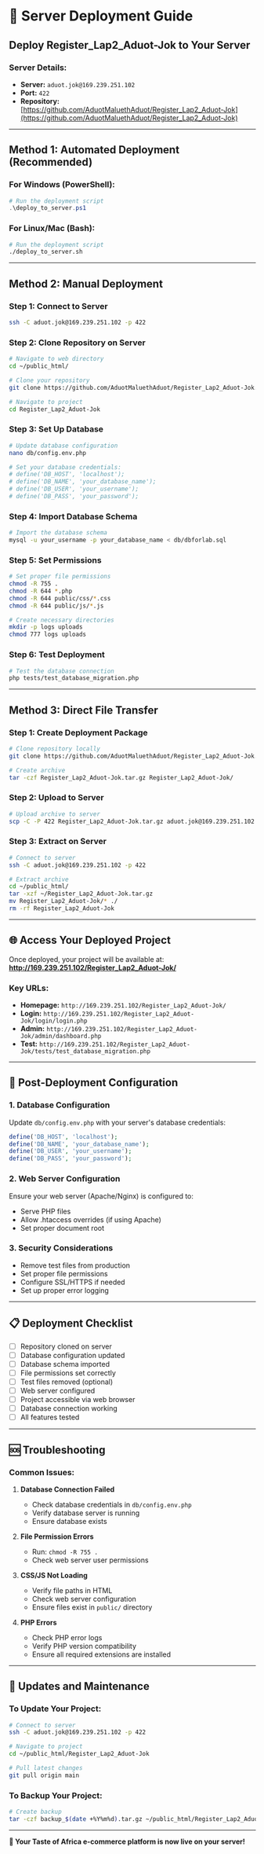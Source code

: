 # 🚀 Server Deployment Guide

## Deploy Register_Lap2_Aduot-Jok to Your Server

### **Server Details:**
- **Server:** `aduot.jok@169.239.251.102`
- **Port:** `422`
- **Repository:** [https://github.com/AduotMaluethAduot/Register_Lap2_Aduot-Jok](https://github.com/AduotMaluethAduot/Register_Lap2_Aduot-Jok)

---

## **Method 1: Automated Deployment (Recommended)**

### **For Windows (PowerShell):**
```powershell
# Run the deployment script
.\deploy_to_server.ps1
```

### **For Linux/Mac (Bash):**
```bash
# Run the deployment script
./deploy_to_server.sh
```

---

## **Method 2: Manual Deployment**

### **Step 1: Connect to Server**
```bash
ssh -C aduot.jok@169.239.251.102 -p 422
```

### **Step 2: Clone Repository on Server**
```bash
# Navigate to web directory
cd ~/public_html/

# Clone your repository
git clone https://github.com/AduotMaluethAduot/Register_Lap2_Aduot-Jok.git

# Navigate to project
cd Register_Lap2_Aduot-Jok
```

### **Step 3: Set Up Database**
```bash
# Update database configuration
nano db/config.env.php

# Set your database credentials:
# define('DB_HOST', 'localhost');
# define('DB_NAME', 'your_database_name');
# define('DB_USER', 'your_username');
# define('DB_PASS', 'your_password');
```

### **Step 4: Import Database Schema**
```bash
# Import the database schema
mysql -u your_username -p your_database_name < db/dbforlab.sql
```

### **Step 5: Set Permissions**
```bash
# Set proper file permissions
chmod -R 755 .
chmod -R 644 *.php
chmod -R 644 public/css/*.css
chmod -R 644 public/js/*.js

# Create necessary directories
mkdir -p logs uploads
chmod 777 logs uploads
```

### **Step 6: Test Deployment**
```bash
# Test the database connection
php tests/test_database_migration.php
```

---

## **Method 3: Direct File Transfer**

### **Step 1: Create Deployment Package**
```bash
# Clone repository locally
git clone https://github.com/AduotMaluethAduot/Register_Lap2_Aduot-Jok.git

# Create archive
tar -czf Register_Lap2_Aduot-Jok.tar.gz Register_Lap2_Aduot-Jok/
```

### **Step 2: Upload to Server**
```bash
# Upload archive to server
scp -C -P 422 Register_Lap2_Aduot-Jok.tar.gz aduot.jok@169.239.251.102:~/
```

### **Step 3: Extract on Server**
```bash
# Connect to server
ssh -C aduot.jok@169.239.251.102 -p 422

# Extract archive
cd ~/public_html/
tar -xzf ~/Register_Lap2_Aduot-Jok.tar.gz
mv Register_Lap2_Aduot-Jok/* ./
rm -rf Register_Lap2_Aduot-Jok
```

---

## **🌐 Access Your Deployed Project**

Once deployed, your project will be available at:
**http://169.239.251.102/Register_Lap2_Aduot-Jok/**

### **Key URLs:**
- **Homepage:** `http://169.239.251.102/Register_Lap2_Aduot-Jok/`
- **Login:** `http://169.239.251.102/Register_Lap2_Aduot-Jok/login/login.php`
- **Admin:** `http://169.239.251.102/Register_Lap2_Aduot-Jok/admin/dashboard.php`
- **Test:** `http://169.239.251.102/Register_Lap2_Aduot-Jok/tests/test_database_migration.php`

---

## **🔧 Post-Deployment Configuration**

### **1. Database Configuration**
Update `db/config.env.php` with your server's database credentials:
```php
define('DB_HOST', 'localhost');
define('DB_NAME', 'your_database_name');
define('DB_USER', 'your_username');
define('DB_PASS', 'your_password');
```

### **2. Web Server Configuration**
Ensure your web server (Apache/Nginx) is configured to:
- Serve PHP files
- Allow .htaccess overrides (if using Apache)
- Set proper document root

### **3. Security Considerations**
- Remove test files from production
- Set proper file permissions
- Configure SSL/HTTPS if needed
- Set up proper error logging

---

## **📋 Deployment Checklist**

- [ ] Repository cloned on server
- [ ] Database configuration updated
- [ ] Database schema imported
- [ ] File permissions set correctly
- [ ] Test files removed (optional)
- [ ] Web server configured
- [ ] Project accessible via web browser
- [ ] Database connection working
- [ ] All features tested

---

## **🆘 Troubleshooting**

### **Common Issues:**

1. **Database Connection Failed**
   - Check database credentials in `db/config.env.php`
   - Verify database server is running
   - Ensure database exists

2. **File Permission Errors**
   - Run: `chmod -R 755 .`
   - Check web server user permissions

3. **CSS/JS Not Loading**
   - Verify file paths in HTML
   - Check web server configuration
   - Ensure files exist in `public/` directory

4. **PHP Errors**
   - Check PHP error logs
   - Verify PHP version compatibility
   - Ensure all required extensions are installed

---

## **🔄 Updates and Maintenance**

### **To Update Your Project:**
```bash
# Connect to server
ssh -C aduot.jok@169.239.251.102 -p 422

# Navigate to project
cd ~/public_html/Register_Lap2_Aduot-Jok

# Pull latest changes
git pull origin main
```

### **To Backup Your Project:**
```bash
# Create backup
tar -czf backup_$(date +%Y%m%d).tar.gz ~/public_html/Register_Lap2_Aduot-Jok
```

---

**🎉 Your Taste of Africa e-commerce platform is now live on your server!**
